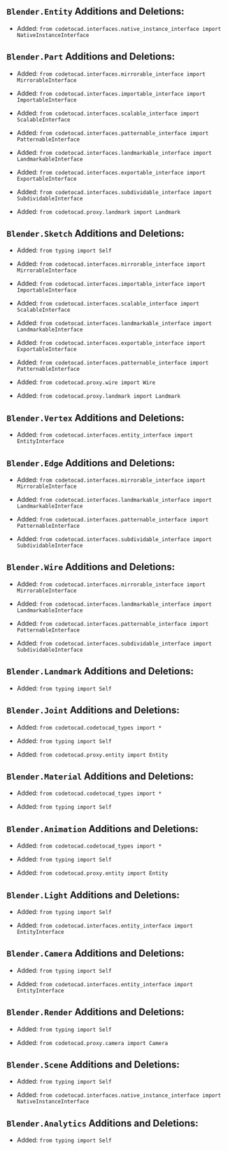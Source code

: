 ## `Blender.Entity` Additions and Deletions:

- Added: `from codetocad.interfaces.native_instance_interface import NativeInstanceInterface`

## `Blender.Part` Additions and Deletions:

- Added: `from codetocad.interfaces.mirrorable_interface import MirrorableInterface`

- Added: `from codetocad.interfaces.importable_interface import ImportableInterface`

- Added: `from codetocad.interfaces.scalable_interface import ScalableInterface`

- Added: `from codetocad.interfaces.patternable_interface import PatternableInterface`

- Added: `from codetocad.interfaces.landmarkable_interface import LandmarkableInterface`

- Added: `from codetocad.interfaces.exportable_interface import ExportableInterface`

- Added: `from codetocad.interfaces.subdividable_interface import SubdividableInterface`

- Added: `from codetocad.proxy.landmark import Landmark`

## `Blender.Sketch` Additions and Deletions:

- Added: `from typing import Self`

- Added: `from codetocad.interfaces.mirrorable_interface import MirrorableInterface`

- Added: `from codetocad.interfaces.importable_interface import ImportableInterface`

- Added: `from codetocad.interfaces.scalable_interface import ScalableInterface`

- Added: `from codetocad.interfaces.landmarkable_interface import LandmarkableInterface`

- Added: `from codetocad.interfaces.exportable_interface import ExportableInterface`

- Added: `from codetocad.interfaces.patternable_interface import PatternableInterface`

- Added: `from codetocad.proxy.wire import Wire`

- Added: `from codetocad.proxy.landmark import Landmark`

## `Blender.Vertex` Additions and Deletions:

- Added: `from codetocad.interfaces.entity_interface import EntityInterface`

## `Blender.Edge` Additions and Deletions:

- Added: `from codetocad.interfaces.mirrorable_interface import MirrorableInterface`

- Added: `from codetocad.interfaces.landmarkable_interface import LandmarkableInterface`

- Added: `from codetocad.interfaces.patternable_interface import PatternableInterface`

- Added: `from codetocad.interfaces.subdividable_interface import SubdividableInterface`

## `Blender.Wire` Additions and Deletions:

- Added: `from codetocad.interfaces.mirrorable_interface import MirrorableInterface`

- Added: `from codetocad.interfaces.landmarkable_interface import LandmarkableInterface`

- Added: `from codetocad.interfaces.patternable_interface import PatternableInterface`

- Added: `from codetocad.interfaces.subdividable_interface import SubdividableInterface`

## `Blender.Landmark` Additions and Deletions:

- Added: `from typing import Self`

## `Blender.Joint` Additions and Deletions:

- Added: `from codetocad.codetocad_types import *`

- Added: `from typing import Self`

- Added: `from codetocad.proxy.entity import Entity`

## `Blender.Material` Additions and Deletions:

- Added: `from codetocad.codetocad_types import *`

- Added: `from typing import Self`

## `Blender.Animation` Additions and Deletions:

- Added: `from codetocad.codetocad_types import *`

- Added: `from typing import Self`

- Added: `from codetocad.proxy.entity import Entity`

## `Blender.Light` Additions and Deletions:

- Added: `from typing import Self`

- Added: `from codetocad.interfaces.entity_interface import EntityInterface`

## `Blender.Camera` Additions and Deletions:

- Added: `from typing import Self`

- Added: `from codetocad.interfaces.entity_interface import EntityInterface`

## `Blender.Render` Additions and Deletions:

- Added: `from typing import Self`

- Added: `from codetocad.proxy.camera import Camera`

## `Blender.Scene` Additions and Deletions:

- Added: `from typing import Self`

- Added: `from codetocad.interfaces.native_instance_interface import NativeInstanceInterface`

## `Blender.Analytics` Additions and Deletions:

- Added: `from typing import Self`


